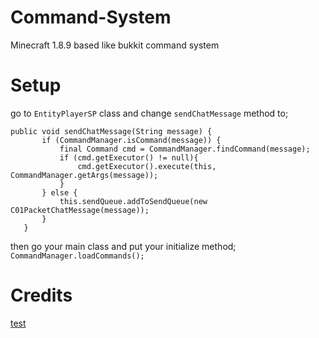 # Command-System
Minecraft 1.8.9 based like bukkit command system

# Setup
go to ``EntityPlayerSP`` class and change ``sendChatMessage`` method to;
```
public void sendChatMessage(String message) {
	   if (CommandManager.isCommand(message)) {
		   final Command cmd = CommandManager.findCommand(message);
		   if (cmd.getExecutor() != null){
			   cmd.getExecutor().execute(this, CommandManager.getArgs(message));
		   }
	   } else {
		   this.sendQueue.addToSendQueue(new C01PacketChatMessage(message));
	   }
   }
   ```
   
   then go your main class and put your initialize method;
   ``
   CommandManager.loadCommands();
   ``
   
   # Credits
   [test](https://github.com/pandao/editor.md "Heading link")
   
